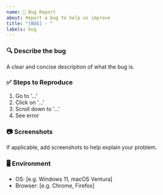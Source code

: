 ```yaml
---
name: 🐞 Bug Report
about: Report a bug to help us improve
title: "[BUG] - "
labels: bug
---
```


### 🔍 Describe the bug
A clear and concise description of what the bug is.

### ✅ Steps to Reproduce
1. Go to '...'
2. Click on '...'
3. Scroll down to '...'
4. See error

### 📷 Screenshots
If applicable, add screenshots to help explain your problem.

### 🖥️ Environment
- OS: [e.g. Windows 11, macOS Ventura]
- Browser: [e.g. Chrome, Firefox]